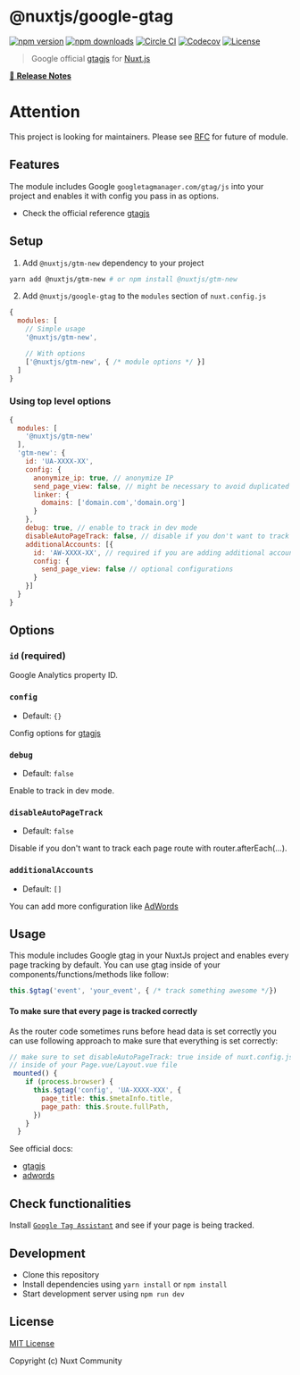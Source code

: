 # @nuxtjs/google-gtag

[![npm version][npm-version-src]][npm-version-href]
[![npm downloads][npm-downloads-src]][npm-downloads-href]
[![Circle CI][circle-ci-src]][circle-ci-href]
[![Codecov][codecov-src]][codecov-href]
[![License][license-src]][license-href]

> Google official [gtagjs](https://developers.google.com/analytics/devguides/collection/gtagjs/) for [Nuxt.js](https://nuxtjs.org)

[📖 **Release Notes**](./CHANGELOG.md)

# Attention
This project is looking for maintainers. Please see [RFC](https://github.com/nuxt-community/gtm-module/issues/82) for future of module.

## Features

The module includes Google `googletagmanager.com/gtag/js` into your project and enables it with config you pass in as options.

* Check the official reference [gtagjs](https://developers.google.com/analytics/devguides/collection/gtagjs/)

## Setup

1. Add `@nuxtjs/gtm-new` dependency to your project

```bash
yarn add @nuxtjs/gtm-new # or npm install @nuxtjs/gtm-new
```

2. Add `@nuxtjs/google-gtag` to the `modules` section of `nuxt.config.js`

```js
{
  modules: [
    // Simple usage
    '@nuxtjs/gtm-new',

    // With options
    ['@nuxtjs/gtm-new', { /* module options */ }]
  ]
}
```

### Using top level options

```js
{
  modules: [
    '@nuxtjs/gtm-new'
  ],
  'gtm-new': {
    id: 'UA-XXXX-XX',
    config: {
      anonymize_ip: true, // anonymize IP 
      send_page_view: false, // might be necessary to avoid duplicated page track on page reload
      linker: {
        domains: ['domain.com','domain.org']
      }
    },
    debug: true, // enable to track in dev mode
    disableAutoPageTrack: false, // disable if you don't want to track each page route with router.afterEach(...).
    additionalAccounts: [{
      id: 'AW-XXXX-XX', // required if you are adding additional accounts
      config: {
        send_page_view: false // optional configurations
      }
    }]
  }
}
```

## Options

### `id` (required)

Google Analytics property ID.

### `config`

- Default: `{}`

Config options for [gtagjs](https://developers.google.com/analytics/devguides/collection/gtagjs/)

### `debug`

- Default: `false`

Enable to track in dev mode.

### `disableAutoPageTrack`

- Default: `false`

Disable if you don't want to track each page route with router.afterEach(...).

### `additionalAccounts`

- Default: `[]`

You can add more configuration like [AdWords](https://developers.google.com/adwords-remarketing-tag/#configuring_the_global_site_tag_for_multiple_accounts)

## Usage

This module includes Google gtag in your NuxtJs project and enables every page tracking by default.
You can use gtag inside of your components/functions/methods like follow:

```js
this.$gtag('event', 'your_event', { /* track something awesome */})
```

#### To make sure that every page is tracked correctly
As the router code sometimes runs before head data is set correctly you can use following approach to make sure that everything is set correctly:

```js
// make sure to set disableAutoPageTrack: true inside of nuxt.config.js
// inside of your Page.vue/Layout.vue file
 mounted() {
    if (process.browser) {
      this.$gtag('config', 'UA-XXXX-XXX', {
        page_title: this.$metaInfo.title,
        page_path: this.$route.fullPath,
      })
    }
  }
```

See official docs:

* [gtagjs](https://developers.google.com/analytics/devguides/collection/gtagjs/)
* [adwords](https://developers.google.com/adwords-remarketing-tag/#configuring_the_global_site_tag_for_multiple_accounts)

## Check functionalities

Install [`Google Tag Assistant`](https://chrome.google.com/webstore/detail/tag-assistant-by-google/kejbdjndbnbjgmefkgdddjlbokphdefk?hl=en) and see if your page is being tracked.

## Development

- Clone this repository
- Install dependencies using `yarn install` or `npm install`
- Start development server using `npm run dev`

## License

[MIT License](./LICENSE)

Copyright (c) Nuxt Community

<!-- Badges -->
[npm-version-src]: https://img.shields.io/npm/v/@nuxtjs/google-gtag/latest.svg?style=flat-square
[npm-version-href]: https://npmjs.com/package/@nuxtjs/google-gtag

[npm-downloads-src]: https://img.shields.io/npm/dt/@nuxtjs/google-gtag.svg?style=flat-square
[npm-downloads-href]: https://npmjs.com/package/@nuxtjs/google-gtag

[circle-ci-src]: https://img.shields.io/circleci/project/github/nuxt-community/google-gtag.svg?style=flat-square
[circle-ci-href]: https://circleci.com/gh/nuxt-community/google-gtag

[codecov-src]: https://img.shields.io/codecov/c/github/nuxt-community/google-gtag.svg?style=flat-square
[codecov-href]: https://codecov.io/gh/nuxt-community/google-gtag

[license-src]: https://img.shields.io/npm/l/@nuxtjs/google-gtag.svg?style=flat-square
[license-href]: https://npmjs.com/package/@nuxtjs/google-gtag
